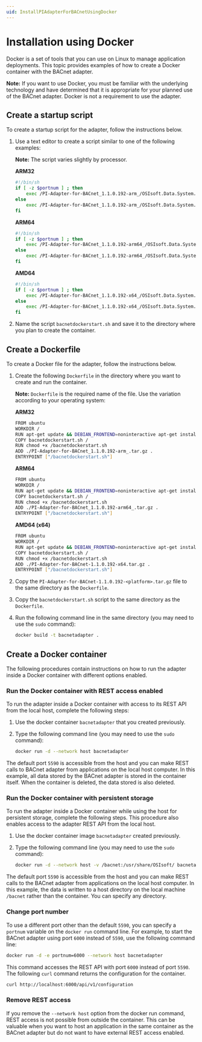 ```yaml
---
uid: InstallPIAdapterForBACnetUsingDocker
---
```


# Installation using Docker

Docker is a set of tools that you can use on Linux to manage application deployments. This topic provides examples of how to create a Docker container with the BACnet adapter.

**Note:** If you want to use Docker, you must be familiar with the underlying technology and have determined that it is appropriate for your planned use of the BACnet adapter. Docker is not a requirement to use the adapter.

## Create a startup script

To create a startup script for the adapter, follow the instructions below.

1. Use a text editor to create a script similar to one of the following examples:

    **Note:** The script varies slightly by processor.

    **ARM32**

    ```bash
    #!/bin/sh
    if [ -z $portnum ] ; then
        exec /PI-Adapter-for-BACnet_1.1.0.192-arm_/OSIsoft.Data.System.Host
    else
        exec /PI-Adapter-for-BACnet_1.1.0.192-arm_/OSIsoft.Data.System.Host --port:$portnum
    fi
    ```

    **ARM64**

    ```bash
    #!/bin/sh
    if [ -z $portnum ] ; then
        exec /PI-Adapter-for-BACnet_1.1.0.192-arm64_/OSIsoft.Data.System.Host
    else
        exec /PI-Adapter-for-BACnet_1.1.0.192-arm64_/OSIsoft.Data.System.Host --port:$portnum
    fi
    ```

    **AMD64**

    ```bash
    #!/bin/sh
    if [ -z $portnum ] ; then
        exec /PI-Adapter-for-BACnet_1.1.0.192-x64_/OSIsoft.Data.System.Host
    else
        exec /PI-Adapter-for-BACnet_1.1.0.192-x64_/OSIsoft.Data.System.Host --port:$portnum
    fi
    ```
 
2. Name the script `bacnetdockerstart.sh` and save it to the directory where you plan to create the container.

## Create a Dockerfile

To create a Docker file for the adapter, follow the instructions below.

1. Create the following `Dockerfile` in the directory where you want to create and run the container.

    **Note:** `Dockerfile` is the required name of the file. Use the variation according to your operating system:

    **ARM32**

    ```bash
    FROM ubuntu
    WORKDIR /
    RUN apt-get update && DEBIAN_FRONTEND=noninteractive apt-get install -y ca-certificates libicu60 libssl1.1 curl
    COPY bacnetdockerstart.sh /
    RUN chmod +x /bacnetdockerstart.sh
    ADD ./PI-Adapter-for-BACnet_1.1.0.192-arm_.tar.gz .
    ENTRYPOINT ["/bacnetdockerstart.sh"]
    ```

    **ARM64**

    ```bash
    FROM ubuntu
    WORKDIR /
    RUN apt-get update && DEBIAN_FRONTEND=noninteractive apt-get install -y ca-certificates libicu66 libssl1.1 curl
    COPY bacnetdockerstart.sh /
    RUN chmod +x /bacnetdockerstart.sh
    ADD ./PI-Adapter-for-BACnet_1.1.0.192-arm64_.tar.gz .
    ENTRYPOINT ["/bacnetdockerstart.sh"]
    ```

    **AMD64 (x64)**

    ```bash
    FROM ubuntu
    WORKDIR /
    RUN apt-get update && DEBIAN_FRONTEND=noninteractive apt-get install -y ca-certificates libicu66 libssl1.1 curl
    COPY bacnetdockerstart.sh /
    RUN chmod +x /bacnetdockerstart.sh
    ADD ./PI-Adapter-for-BACnet-1.1.0.192-x64.tar.gz .
    ENTRYPOINT ["/bacnetdockerstart.sh"]
    ```

2. Copy the `PI-Adapter-for-BACnet-1.1.0.192-<platform>.tar.gz` file to the same directory as the `Dockerfile`.

3. Copy the `bacnetdockerstart.sh` script to the same directory as the `Dockerfile`.

4. Run the following command line in the same directory (you may need to use the `sudo` command):

    ```bash
    docker build -t bacnetadapter .
    ```

## Create a Docker container

The following procedures contain instructions on how to run the adapter inside a Docker container with different options enabled.

### Run the Docker container with REST access enabled

To run the adapter inside a Docker container with access to its REST API from the local host, complete the following steps:

1. Use the docker container `bacnetadapter` that you created previously.
2. Type the following command line (you may need to use the `sudo` command):

    ```bash
    docker run -d --network host bacnetadapter
    ```

The default port `5590` is accessible from the host and you can make REST calls to BACnet adapter from applications on the local host computer. In this example, all data stored by the BACnet adapter is stored in the container itself. When the container is deleted, the data stored is also deleted.

### Run the Docker container with persistent storage

To run the adapter inside a Docker container while using the host for persistent storage, complete the following steps. This procedure also enables access to the adapter REST API from the local host.

1. Use the docker container image `bacnetadapter` created previously.
2. Type the following command line (you may need to use the `sudo` command):

    ```bash
    docker run -d --network host -v /bacnet:/usr/share/OSIsoft/ bacnetadapter
    ```

The default port `5590` is accessible from the host and you can make REST calls to the BACnet adapter from applications on the local host computer. In this example, the data is written to a host directory on the local machine `/bacnet` rather than the container. You can specify any directory.

### Change port number

To use a different port other than the default `5590`, you can specify a `portnum` variable on the `docker run` command line. For example, to start the BACnet adapter using port `6000` instead of `5590`, use the following command line:

```bash
docker run -d -e portnum=6000 --network host bacnetadapter
```

This command accesses the REST API with port `6000` instead of port `5590`. The following `curl` command returns the configuration for the container.

```bash
curl http://localhost:6000/api/v1/configuration
```

### Remove REST access

If you remove the `--network host` option from the docker run command, REST access is not possible from outside the container. This can be valuable when you want to host an application in the same container as the BACnet adapter but do not want to have external REST access enabled.
